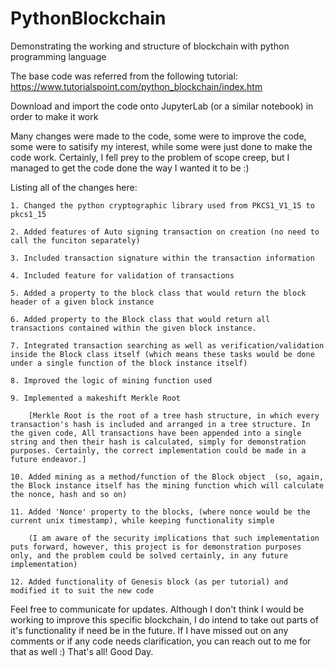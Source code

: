 # PythonBlockchain
 Demonstrating the working and structure of blockchain with python programming language

The base code was referred from the following tutorial:
https://www.tutorialspoint.com/python_blockchain/index.htm

Download and import the code onto JupyterLab (or a similar notebook) in order to make it work

Many changes were made to the code, some were to improve the code, some were to satisify my interest, while some were just done to make the code work. Certainly, I fell prey to the problem of scope creep, but I managed to get the code done the way I wanted it to be :)

Listing all of the changes here:

	1. Changed the python cryptographic library used from PKCS1_V1_15 to pkcs1_15
 
	2. Added features of Auto signing transaction on creation (no need to call the funciton separately)
 
	3. Included transaction signature within the transaction information
 
	4. Included feature for validation of transactions
 
	5. Added a property to the block class that would return the block header of a given block instance
 
	6. Added property to the Block class that would return all transactions contained within the given block instance.
 
	7. Integrated transaction searching as well as verification/validation inside the Block class itself (which means these tasks would be done under a single function of the block instance itself)
 
	8. Improved the logic of mining function used
 
	9. Implemented a makeshift Merkle Root 
 
 		[Merkle Root is the root of a tree hash structure, in which every transaction's hash is included and arranged in a tree structure. In the given code, All transactions have been appended into a single string and then their hash is calculated, simply for demonstration purposes. Certainly, the correct implementation could be made in a future endeavor.]
   
	10. Added mining as a method/function of the Block object  (so, again, the Block instance itself has the mining function which will calculate the nonce, hash and so on)
 
	11. Added 'Nonce' property to the blocks, (where nonce would be the current unix timestamp), while keeping functionality simple 
 
		(I am aware of the security implications that such implementation puts forward, however, this project is for demonstration purposes only, and the problem could be solved certainly, in any future implementation)
  
	12. Added functionality of Genesis block (as per tutorial) and modified it to suit the new code
 

Feel free to communicate for updates. Although I don't think I would be working to improve this specific blockchain, I do intend to take out parts of it's functionality if need be in the future. If I have missed out on any comments or if any code needs clarification, you can reach out to me for that as well :)
That's all! Good Day.
